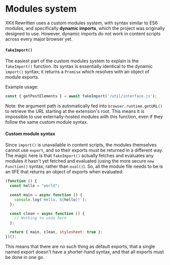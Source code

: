 # Modules system
XKit Rewritten uses a custom modules system, with syntax similar to ES6 modules, and specifically **dynamic imports**, which the project was originally designed to use. However, dynamic imports do not work in content scripts across every major browser yet.

#### `fakeImport()`
The easiest part of the custom modules system to explain is the `fakeImport()` function. Its syntax is essentially identical to the dynamic `import()` syntax; it returns a `Promise` which resolves with an object of module exports.

Example usage:

```js
const { getPostElements } = await fakeImport('/util/interface.js');
```

Note: the argument path is automatically fed into `browser.runtime.getURL()` to retrieve the URL starting at the extension's root. This means it is impossible to use externally-hosted modules with this function, even if they follow the same custom module syntax.

#### Custom module syntax
Since `import()` is unavailable in content scripts, the modules themselves cannot use `export`, and so their exports must be returned in a different way. The magic here is that `fakeImport()` actually fetches and evaluates any modules it hasn't yet fetched and evaluated (using the more secure `new Function()` syntax, rather than `eval()`). So, all the module file needs to be is an IIFE that returns an object of exports when evaluated:

```js
(function () {
  const hello = "world";

  const main = async function () {
    console.log(`Hello, ${hello}!`);
  };

  const clean = async function () {
    // Nothing to undo here
  };

  return { main, clean, stylesheet: true };
})();
```

This means that there are no such thing as default exports, that a single named export doesn't have a shorter-hand syntax, and that all exports must be done in one go.
